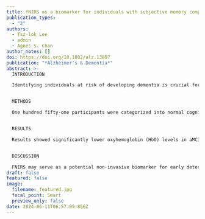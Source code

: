 ```yaml
---
title: fNIRS as a biomarker for individuals with subjective memory complaints and MCI
publication_types:
  - "2"
authors:
  - Tsz-lok Lee
  - admin
  - Agnes S. Chan
author_notes: []
doi: https://doi.org/10.1002/alz.13897
publication: "*Alzheimer's & Dementia*"
abstract: >-
  INTRODUCTION

  Identifying individuals at risk of developing dementia is crucial for early intervention. Mild cognitive impairment (MCI) and subjective memory complaints (SMCs) are considered its preceding stages. This study aimed to assess the utility of functional near-infrared spectroscopy (fNIRS) in identifying individuals with MCI and SMC.


  METHODS

  One hundred fifty-one participants were categorized into normal cognition (NC); amnestic MCI (aMCI); non-amnestic MCI (naMCI); and mild, moderate, and severe SMC groups. Task-related prefrontal hemodynamics were measured using fNIRS during a visual memory span task.


  RESULTS

  Results showed significantly lower oxyhemoglobin (HbO) levels in aMCI, but not in naMCI, compared to the NC. In addition, severe SMC had lower HbO levels than the NC, mild, and moderate SMC. Receiver operating characteristic analysis demonstrated 69.23% and 69.70% accuracy in differentiating aMCI and severe SMC from NC, respectively.


  DISCUSSION

  FNIRS may serve as a potential non-invasive biomarker for early detection of dementia.
draft: false
featured: false
image:
  filename: featured.jpg
  focal_point: Smart
  preview_only: false
date: 2024-06-11T06:57:09.856Z
---
```

